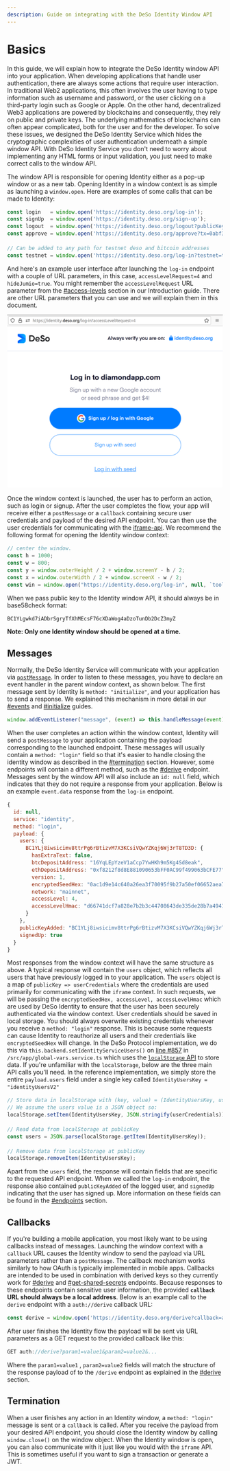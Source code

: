 ```yaml
---
description: Guide on integrating with the DeSo Identity Window API
---
```


# Basics

In this guide, we will explain how to integrate the DeSo Identity window API into your application. When developing applications that handle user authentication, there are always some actions that require user interaction. In traditional Web2 applications, this often involves the user having to type information such as username and password, or the user clicking on a third-party login such as Google or Apple. On the other hand, decentralized Web3 applications are powered by blockchains and consequently, they rely on public and private keys. The underlying mathematics of blockchains can often appear complicated, both for the user and for the developer. To solve these issues, we designed the DeSo Identity Service which hides the cryptographic complexities of user authentication underneath a simple window API. With DeSo Identity Service you don't need to worry about implementing any HTML forms or input validation, you just need to make correct calls to the window API.

The window API is responsible for opening Identity either as a pop-up window or as a new tab. Opening Identity in a window context is as simple as launching a `window.open`. Here are examples of some calls that can be made to Identity:

```javascript
const login   = window.open('https://identity.deso.org/log-in');
const signUp  = window.open('https://identity.deso.org/sign-up');
const logout  = window.open('https://identity.deso.org/logout?publicKey=BC123...');
const approve = window.open('https://identity.deso.org/approve?tx=0abf35a...');

// Can be added to any path for testnet deso and bitcoin addresses
const testnet = window.open('https://identity.deso.org/log-in?testnet=true');
```

And here's an example user interface after launching the `log-in` endpoint with a couple of URL parameters, in this case, `accessLevelRequest=4` and `hideJumio=true`. You might remember the `accessLevelRequest` URL parameter from the [#access-levels](../identity.md#access-levels "mention") section in our Introduction guide. There are other URL parameters that you can use and we will explain them in this document.

![Example usage of Window API](<../../../.gitbook/assets/Screenshot from 2021-11-25 01-00-478.png>)

Once the window context is launched, the user has to perform an action, such as login or signup. After the user completes the flow, your app will receive either a `postMessage` or a `callback` containing secure user credentials and payload of the desired API endpoint. You can then use the user credentials for communicating with the [iframe-api](../iframe-api/ "mention"). We recommend the following format for opening the Identity window context:

```javascript
// center the window.
const h = 1000;
const w = 800;
const y = window.outerHeight / 2 + window.screenY - h / 2;
const x = window.outerWidth / 2 + window.screenX - w / 2;
const win = window.open("https://identity.deso.org/log-in", null, `toolbar=no, width=${w}, height=${h}, top=${y}, left=${x}`);
```

When we pass public key to the Identity window API, it should always be in base58check format:

```javascript
BC1YLgwkd7iADbrSgryTfXhMEcsF76cXDaWog4aDzoTunDb2DcZ3myZ
```

**Note: Only one Identity window should be opened at a time.**

## Messages

Normally, the DeSo Identity Service will communicate with your application via [`postMessage`](https://developer.mozilla.org/en-US/docs/Web/API/Window/postMessage). In order to listen to these messages, you have to declare an event handler in the parent window context, as shown below. The first message sent by Identity is `method: "initialize"`, and your application has to send a response. We explained this mechanism in more detail in our [#events](../identity.md#events "mention") and [#initialize](../identity.md#initialize "mention") guides.

```javascript
window.addEventListener("message", (event) => this.handleMessage(event));
```

When the user completes an action within the window context, Identity will send a `postMessage` to your application containing the payload corresponding to the launched endpoint. These messages will usually contain a `method: "login"` field so that it's easier to handle closing the identity window as described in the [#termination](./#termination "mention") section. However, some endpoints will contain a different method, such as the [#derive](./#derive "mention") endpoint. Messages sent by the window API will also include an `id: null` field, which indicates that they do not require a response from your application. Below is an example `event.data` response from the `log-in` endpoint.

```javascript
{
  id: null,
  service: "identity",
  method: "login",
  payload: {
    users: {
      BC1YLj8iwsicimv8ttrPg6rBtizvM7X3KCsiVQwYZKqj6Wj3rT8TD3D: {
        hasExtraText: false,
        btcDepositAddress: "16YqLEpYzeV1aCcp7YwHKh9m5Kg4Sd8eak",
        ethDepositAddress: "0xf8212f8d8E881090653bFF0AC99f499063bCFE77",
        version: 1,
        encryptedSeedHex: "0ac1d9e14c640a26ea3f70095f9b27a50ef06652aea7a2f19f086d750e5f4ecf2d752568b9e3fd3400ad8581d9cf8da5dab3ea29078c1a528f81a51b55514ed5",
        network: "mainnet",
        accessLevel: 4,
        accessLevelHmac: "d66741dcf7a828e7b2b3c44708643de335de28b7a4941eeb687a6d5b1da66e77"
      }
    },
    publicKeyAdded: "BC1YLj8iwsicimv8ttrPg6rBtizvM7X3KCsiVQwYZKqj6Wj3rT8TD3D",
    signedUp: true
  }
}
```

Most responses from the window context will have the same structure as above. A typical response will contain the `users` object, which reflects all users that have previously logged in to your application. The `users` object is a map of `publicKey => userCredentials` where the credentials are used primarily for communicating with the `iframe` context. In such requests, we will be passing the `encryptedSeedHex, accessLevel, accessLevelHmac` which are used by DeSo Identity to ensure that the user has been securely authenticated via the window context. User credentials should be saved in local storage. You should always overwrite existing credentials whenever you receive a `method: "login"` response. This is because some requests can cause Identity to reauthorize all users and their credentials like `encryptedSeedHex` will change. In the DeSo Protocol implementation, we do this via `this.backend.setIdentityServiceUsers()` on [line #857](https://github.com/deso-protocol/frontend/blob/6d6225a8425f2fe7ad84a222027159333b2c754f/src/app/global-vars.service.ts#L857) in `/src/app/global-vars.service.ts` which uses the [`localStorage` API](https://developer.mozilla.org/en-US/docs/Web/API/Window/localStorage) to store data. If you're unfamiliar with the `localStorage`, below are the three main API calls you'll need. In the reference implementation, we simply store the entire `payload.users` field under a single key called `IdentityUsersKey = "identityUsersV2"`

```javascript
// Store data in localStorage with (key, value) = (IdentityUsersKey, users)
// We assume the users value is a JSON object so:
localStorage.setItem(IdentityUsersKey, JSON.stringify(userCredentials));

// Read data from localStorage at publicKey
const users = JSON.parse(localStorage.getItem(IdentityUsersKey));

// Remove data from localStorage at publicKey
localStorage.removeItem(IdentityUsersKey);
```

Apart from the `users` field, the response will contain fields that are specific to the requested API endpoint. When we called the `log-in` endpoint, the response also contained `publicKeyAdded` of the logged user, and `signedUp` indicating that the user has signed up. More information on these fields can be found in the [#endpoints](./#endpoints "mention") section.

## Callbacks

If you're building a mobile application, you most likely want to be using callbacks instead of messages. Launching the window context with a `callback` URL causes the Identity window to send the payload via URL parameters rather than a `postMessage`. The callback mechanism works similarly to how OAuth is typically implemented in mobile apps. Callbacks are intended to be used in combination with derived keys so they currently work for [#derive](./#derive "mention") and [#get-shared-secrets](./#get-shared-secrets "mention") endpoints. Because responses to these endpoints contain sensitive user information, the provided **`callback`** **URL should always be a local address**. Below is an example call to the `derive` endpoint with a `auth://derive` callback URL:

```javascript
const derive = window.open('https://identity.deso.org/derive?callback=auth://derive');
```

After user finishes the Identity flow the payload will be sent via URL parameters as a GET request to the provided callback like this:

```javascript
GET auth://derive?param1=value1&param2=value2&...
```

Where the `param1=value1` , `param2=value2` fields will match the structure of the response payload of to the `/derive` endpoint as explained in the [#derive](./#derive "mention") section.

## Termination

When a user finishes any action in an Identity window, a `method: "login"` message is sent or a `callback` is called. After you receive the payload from your desired API endpoint, you should close the Identity window by calling `window.close()` on the window object. When the Identity window is open, you can also communicate with it just like you would with the `iframe` API. This is sometimes useful if you want to sign a transaction or generate a JWT.
